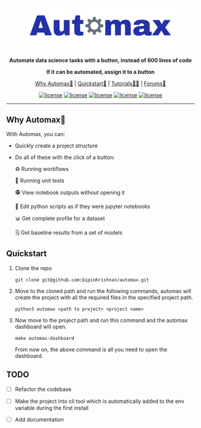 <div align="center">

<img src="assets/images/automax_logo.png" width="400px">
   
**Automate data science tasks with a button, instead of 600 lines of code**
   
**If it can be automated, assign it to a button**
 
<p align="center">
   <a href="https://github.com/bipinKrishnan/centroid/#why-automax">Why Automax🤔</a> |
   <a href="https://github.com/bipinKrishnan/centroid/#quickstart">Quickstart🚀</a> |
   <a href="https://github.com/bipinKrishnan/centroid/#">Tutorials🧑‍🏫</a> |
   <a href="https://github.com/bipinKrishnan/centroid/#">Forums💬</a>
</p>

   [![license](https://img.shields.io/github/license/bipinKrishnan/automax)](https://github.com/bipinKrishnan/centroid/blob/main/LICENSE)
   [![license](https://img.shields.io/github/license/bipinKrishnan/automax)](https://github.com/bipinKrishnan/centroid/blob/main/LICENSE)
   [![license](https://img.shields.io/github/license/bipinKrishnan/automax)](https://github.com/bipinKrishnan/centroid/blob/main/LICENSE)
   [![license](https://img.shields.io/github/license/bipinKrishnan/automax)](https://github.com/bipinKrishnan/centroid/blob/main/LICENSE)
   [![license](https://img.shields.io/github/license/bipinKrishnan/automax)](https://github.com/bipinKrishnan/centroid/blob/main/LICENSE)
   
   
</div>

_________________________________________________________________________________________

## Why Automax🤔

With Automax, you can:

* Quickly create a project structure
* Do all of these with the click of a button:

   ♻️ Running workflows
      
   📝 Running unit tests
      
   🕵️ View notebook outputs without opening it 
      
   📓 Edit python scripts as if they were jupyter notebooks 
   
   📊 Get complete profile for a dataset 
   
   🗒️ Get baseline results from a set of models 

## Quickstart

1. Clone the repo

   ```console
   git clone git@github.com:bipinKrishnan/automax.git
   ```
   
2. Move to the cloned path and run the following commands, automax will create the project with all the required files in the specified project path.
   ```console
   python3 automax <path to project> <project name>
   ```
   
3. Now move to the project path and run this command and the automax dashboard will open.

   ```console
   make automax-dashboard
   ```
   From now on, the above command is all you need to open the dashboard.
   
   
 ## TODO
 
 - [ ] Refactor the codebase
 
 - [ ] Make the project into cli tool which is automatically added to the env variable during the first install
 
 - [ ] Add documentation
